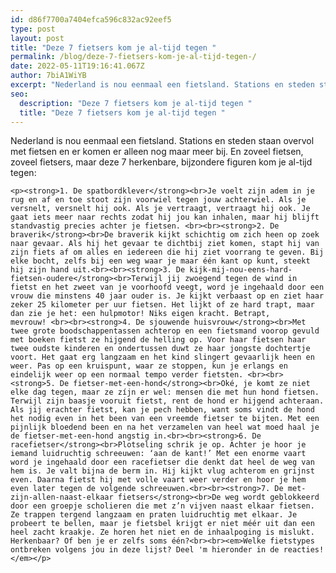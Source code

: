 ```yaml
---
id: d86f7700a7404efca596c832ac92eef5
type: post
layout: post
title: "Deze 7 fietsers kom je al-tijd tegen "
permalink: /blog/deze-7-fietsers-kom-je-al-tijd-tegen-/
date: 2022-05-11T19:16:41.067Z
author: 7biA1WiYB
excerpt: "Nederland is nou eenmaal een fietsland. Stations en steden staan overvol met fietsen en er komen er alleen nog maar meer bij. En zoveel fietsen, zoveel fietsers, maar deze 7 herkenbare, bijzondere figuren kom je al-tijd tegen:   "
seo:
  description: "Deze 7 fietsers kom je al-tijd tegen "
  title: "Deze 7 fietsers kom je al-tijd tegen "
---
```

Nederland is nou eenmaal een fietsland. Stations en steden staan overvol met fietsen en er komen er alleen nog maar meer bij. En zoveel fietsen, zoveel fietsers, maar deze 7 herkenbare, bijzondere figuren kom je al-tijd tegen:   

    <p><strong>1. De spatbordklever</strong><br>Je voelt zijn adem in je rug en af en toe stoot zijn voorwiel tegen jouw achterwiel. Als je versnelt, versnelt hij ook. Als je vertraagt, vertraagt hij ook. Je gaat iets meer naar rechts zodat hij jou kan inhalen, maar hij blijft standvastig precies achter je fietsen. <br><br><strong>2. De braverik</strong><br>De braverik kijkt schichtig om zich heen op zoek naar gevaar. Als hij het gevaar te dichtbij ziet komen, stapt hij van zijn fiets af om alles en iedereen die hij ziet voorrang te geven. Bij elke bocht, zelfs bij een weg waar je maar één kant op kunt, steekt hij zijn hand uit.<br><br><strong>3. De kijk-mij-nou-eens-hard-fietsen-oudere</strong><br>Terwijl jij zwoegend tegen de wind in fietst en het zweet van je voorhoofd veegt, word je ingehaald door een vrouw die minstens 40 jaar ouder is. Je kijkt verbaast op en ziet haar zeker 25 kilometer per uur fietsen. Het lijkt of ze hard trapt, maar dan zie je het: een hulpmotor! Niks eigen kracht. Betrapt, mevrouw! <br><br><strong>4. De sjouwende huisvrouw</strong><br>Met twee grote boodschappentassen achterop en een fietsmand voorop gevuld met boeken fietst ze hijgend de helling op. Voor haar fietsen haar twee oudste kinderen en ondertussen duwt ze haar jongste dochtertje voort. Het gaat erg langzaam en het kind slingert gevaarlijk heen en weer. Pas op een kruispunt, waar ze stoppen, kun je erlangs en eindelijk weer op een normaal tempo verder fietsten. <br><br><strong>5. De fietser-met-een-hond</strong><br>Oké, je komt ze niet elke dag tegen, maar ze zíjn er wel: mensen die met hun hond fietsen. Terwijl zijn baasje vooruit fietst, rent de hond er hijgend achteraan. Als jij erachter fietst, kan je pech hebben, want soms vindt de hond het nodig even in het been van een vreemde fietser te bijten. Met een pijnlijk bloedend been en na het verzamelen van heel wat moed haal je de fietser-met-een-hond angstig in.<br><br><strong>6. De racefietser</strong><br>Plotseling schrik je op. Achter je hoor je iemand luidruchtig schreeuwen: ‘aan de kant!’ Met een enorme vaart word je ingehaald door een racefietser die denkt dat heel de weg van hem is. Je valt bijna de berm in. Hij kijkt vlug achterom en grijnst even. Daarna fietst hij met volle vaart weer verder en hoor je hem even later tegen de volgende schreeuwen.<br><br><strong>7. De met-zijn-allen-naast-elkaar fietsers</strong><br>De weg wordt geblokkeerd door een groepje scholieren die met z’n vijven naast elkaar fietsen. Ze trappen tergend langzaam en praten luidruchtig met elkaar. Je probeert te bellen, maar je fietsbel krijgt er niet méér uit dan een heel zacht kraakje. Ze horen het niet en de inhaalpoging is mislukt. Herkenbaar? Of ben je er zelfs soms één?<br><br><em>Welke fietstypes ontbreken volgens jou in deze lijst? Deel 'm hieronder in de reacties!</em></p>  
